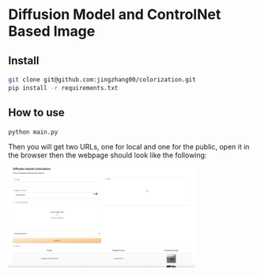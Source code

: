 # Diffusion Model and ControlNet Based Image
## Install
```bash
git clone git@github.com:jingzhang00/colorization.git
pip install -r requirements.txt
```

## How to use
```bash
python main.py
```
Then you will get two URLs, one for local and one for the public, open it in the browser then the webpage should look like the following:

<img src="webpage.png" height="75%" width="75%">
